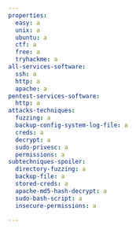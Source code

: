```yaml
---
properties:
  easy: a
  unix: a
  ubuntu: a
  ctf: a
  free: a
  tryhackme: a
all-services-software:
  ssh: a
  http: a
  apache: a
pentest-services-software:
  http: a
attacks-techniques:
  fuzzing: a
  backup-config-system-log-file: a
  creds: a
  decrypt: a
  sudo-privesc: a
  permissions: a
subtechniques-spoiler:
  directory-fuzzing: a
  backup-file: a
  stored-creds: a
  apache-md5-hash-decrypt: a
  sudo-bash-script: a
  insecure-permissions: a

---
```


